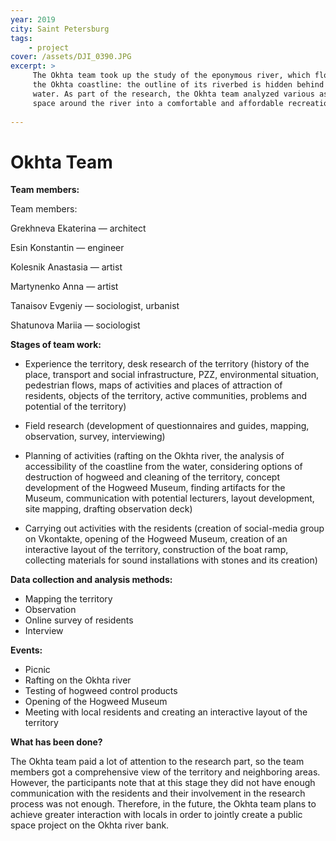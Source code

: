 ```yaml
---
year: 2019
city: Saint Petersburg
tags:
    - project
cover: /assets/DJI_0390.JPG
excerpt: >
     The Okhta team took up the study of the eponymous river, which flows in the North-East of St. Petersburg. One of the main problems was the availability of 
     the Okhta coastline: the outline of its riverbed is hidden behind trees, bushes and thickets of hogweed, which significantly hinders free and safe access to 
     water. As part of the research, the Okhta team analyzed various aspects of the urban planning situation in order to find out how to transform the abandoned 
     space around the river into a comfortable and affordable recreation area for residents of the city and surrounding areas.
   
---
```


# Okhta Team

**Team members:**

Team members:

Grekhneva Ekaterina — architect

Esin Konstantin — engineer 

Kolesnik Anastasia — artist

Martynenko Anna — artist

Tanaisov Evgeniy — sociologist, urbanist

Shatunova Mariia — sociologist

**Stages of team work:**

- Experience the territory, desk research of the territory (history of the place, transport and social infrastructure, PZZ, environmental situation, 
pedestrian flows, maps of activities and places of attraction of residents, objects of the territory, active communities, problems and potential of the territory)

- Field research (development of questionnaires and guides, mapping, observation, survey, interviewing)

- Planning of activities (rafting on the Okhta river, the analysis of accessibility of the coastline from the water, considering options of destruction of hogweed 
and cleaning of the territory, concept development of the Hogweed Museum, finding artifacts for the Museum, communication with potential lecturers, layout development,
site mapping, drafting observation deck)

- Carrying out activities with the residents (creation of social-media group on Vkontakte, opening of the Hogweed Museum, creation of an interactive layout 
of the territory, construction of the boat ramp, collecting materials for sound installations with stones and its creation)

**Data collection and analysis methods:**

- Mapping the territory
- Observation
- Online survey of residents
- Interview

**Events:**

- Picnic
- Rafting on the Okhta river
- Testing of hogweed control products
- Opening of the Hogweed Museum
- Meeting with local residents and creating an interactive layout of the territory

**What has been done?**

The Okhta team paid a lot of attention to the research part, so the team members got a comprehensive view of the territory and neighboring areas. 
However, the participants note that at this stage they did not have enough communication with the residents and their involvement in the research process 
was not enough. Therefore, in the future, the Okhta team plans to achieve greater interaction with locals in order to jointly create a public space project 
on the Okhta river bank.
